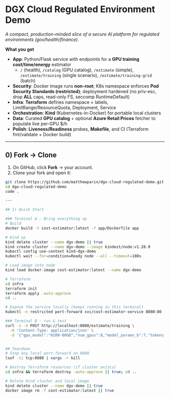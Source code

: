 # DGX Cloud Regulated Environment Demo
*A compact, production-minded slice of a secure AI platform for regulated environments (gov/health/finance).*

**What you get**
- **App**: Python/Flask service with endpoints for a **GPU training cost/time/energy** estimator
  - `/` (health), `/catalog` (GPU catalog), `/estimate` (simple),
    `/estimate/training` (single scenario), `/estimate/training-grid` (batch)
- **Security**: Docker image runs **non-root**; K8s namespace enforces **Pod Security Standards (restricted)**; deployment hardened (no priv-esc, drop **ALL** caps, read-only FS, seccomp RuntimeDefault)
- **Infra**: **Terraform** defines namespace + labels, LimitRange/ResourceQuota, Deployment, Service
- **Orchestration**: **Kind** (Kubernetes-in-Docker) for portable local clusters
- **Data**: Curated **GPU catalog** + optional **Azure Retail Prices** fetcher to populate live per-GPU $/h
- **Polish**: **Liveness/Readiness** probes, **Makefile**, and CI (Terraform fmt/validate + Docker build)

---

## 0) Fork → Clone

1) On GitHub, click **Fork** → your account.
2) Clone your fork and open it:
```bash
git clone https://github.com/matthewparin/dgx-cloud-regulated-demo.git
cd dgx-cloud-regulated-demo
code .

---

## 1) Quick Start

### Terminal A - Bring everything up
# Build
docker build -t cost-estimator:latest -f app/Dockerfile app

# Kind up
kind delete cluster --name dgx-demo || true
kind create cluster --name dgx-demo --image kindest/node:v1.28.9
kubectl config use-context kind-dgx-demo
kubectl wait --for=condition=Ready node --all --timeout=180s

# Load image into node
kind load docker-image cost-estimator:latest --name dgx-demo

# Terraform
cd infra
terraform init
terraform apply -auto-approve
cd ..

# Expose the service locally (keeps running in this terminal)
kubectl -n restricted port-forward svc/cost-estimator-service 8080:80

### Terminal B - run & test
curl -s -X POST http://localhost:8080/estimate/training \
  -H 'Content-Type: application/json' \
  -d '{"gpu_model":"H100-80GB","num_gpus":8,"model_params_b":7,"tokens_b":1,"price_tier":"on_demand"}' | jq .


## Teardown
# Stop any local port-forward on 8080
lsof -ti tcp:8080 | xargs -r kill

# Destroy Terraform resources (if cluster exists)
cd infra && terraform destroy -auto-approve || true; cd ..

# Delete Kind cluster and local image
kind delete cluster --name dgx-demo || true
docker image rm -f cost-estimator:latest || true

